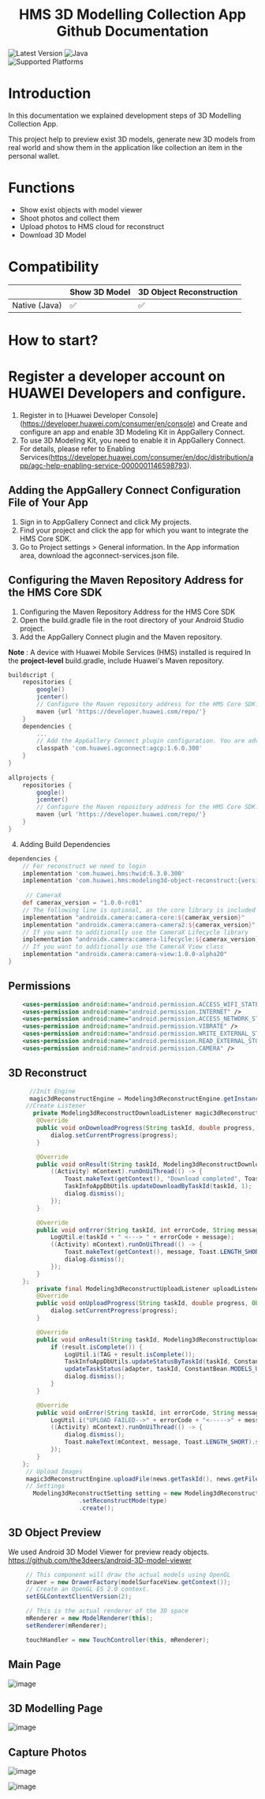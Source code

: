  <h1 align="center">HMS 3D Modelling Collection App Github Documentation</h3>
 
 ![Latest Version](https://img.shields.io/badge/latestVersion-1.0.0-yellow) ![Java](https://img.shields.io/badge/Java-ED8B00?style=for-the-badge&logo=java&logoColor=white)
<br>
![Supported Platforms](https://img.shields.io/badge/Supported_Platforms:-Native_Android-orange)


# Introduction

In this documentation we explained development steps of 3D Modelling Collection App.

This project help to preview exist 3D models, generate new 3D models from real world and show them in the application like collection an item in the personal wallet. 

# Functions

- Show exist objects with model viewer
- Shoot photos and collect them
- Upload photos to HMS cloud for reconstruct
- Download 3D Model

# Compatibility

|   | Show 3D Model | 3D Object Reconstruction |
| --- | --- | --- |
| Native (Java) | ✅ | ✅ |

# How to start?
  
# Register a developer account on HUAWEI Developers and configure.

1. Register in to [Huawei Developer Console] (https://developer.huawei.com/consumer/en/console) and Create and configure an app and enable 3D Modeling Kit in AppGallery Connect.
2. To use 3D Modeling Kit, you need to enable it in AppGallery Connect. For details, please refer to Enabling Services(https://developer.huawei.com/consumer/en/doc/distribution/app/agc-help-enabling-service-0000001146598793).


##   Adding the AppGallery Connect Configuration File of Your App
1. Sign in to AppGallery Connect and click My projects.
2. Find your project and click the app for which you want to integrate the HMS Core SDK.
3. Go to Project settings > General information. In the App information area, download the agconnect-services.json file.

 ##  Configuring the Maven Repository Address for the HMS Core SDK
1. Configuring the Maven Repository Address for the HMS Core SDK
2. Open the build.gradle file in the root directory of your Android Studio project.
3. Add the AppGallery Connect plugin and the Maven repository.

**Note** : A device with Huawei Mobile Services (HMS) installed is required
In the **project-level** build.gradle, include Huawei's Maven repository.

```groovy
buildscript { 
    repositories { 
        google() 
        jcenter() 
        // Configure the Maven repository address for the HMS Core SDK. 
        maven {url 'https://developer.huawei.com/repo/'} 
    } 
    dependencies { 
        ... 
        // Add the AppGallery Connect plugin configuration. You are advised to use the latest plugin version. 
        classpath 'com.huawei.agconnect:agcp:1.6.0.300' 
    } 
} 
 
allprojects { 
    repositories { 
        google() 
        jcenter() 
        // Configure the Maven repository address for the HMS Core SDK. 
        maven {url 'https://developer.huawei.com/repo/'} 
    } 
} 
```
4. Adding Build Dependencies
```groovy
dependencies { 
    // For reconstruct we need to login
    implementation 'com.huawei.hms:hwid:6.3.0.300'
    implementation 'com.huawei.hms:modeling3d-object-reconstruct:{version}' 
     
     // CameraX
    def camerax_version = "1.0.0-rc01"
    // The following line is optional, as the core library is included indirectly by camera-camera2
    implementation "androidx.camera:camera-core:${camerax_version}"
    implementation "androidx.camera:camera-camera2:${camerax_version}"
    // If you want to additionally use the CameraX Lifecycle library
    implementation "androidx.camera:camera-lifecycle:${camerax_version}"
    // If you want to additionally use the CameraX View class
    implementation "androidx.camera:camera-view:1.0.0-alpha20"
}
```
## **Permissions**
```xml
    <uses-permission android:name="android.permission.ACCESS_WIFI_STATE" />
    <uses-permission android:name="android.permission.INTERNET" />
    <uses-permission android:name="android.permission.ACCESS_NETWORK_STATE" />
    <uses-permission android:name="android.permission.VIBRATE" />
    <uses-permission android:name="android.permission.WRITE_EXTERNAL_STORAGE" />
    <uses-permission android:name="android.permission.READ_EXTERNAL_STORAGE" />
    <uses-permission android:name="android.permission.CAMERA" />
```
## **3D Reconstruct**
```java
      //Init Engine
      magic3dReconstructEngine = Modeling3dReconstructEngine.getInstance(Modeling3dApp.app);
     //Create Listener
       private Modeling3dReconstructDownloadListener magic3dReconstructDownloadListener = new Modeling3dReconstructDownloadListener() {
        @Override
        public void onDownloadProgress(String taskId, double progress, Object ext) {
            dialog.setCurrentProgress(progress);
        }

        @Override
        public void onResult(String taskId, Modeling3dReconstructDownloadResult result, Object ext) {
            ((Activity) mContext).runOnUiThread(() -> {
                Toast.makeText(getContext(), "Download completed", Toast.LENGTH_SHORT).show();
                TaskInfoAppDbUtils.updateDownloadByTaskId(taskId, 1);
                dialog.dismiss();
            });
        }

        @Override
        public void onError(String taskId, int errorCode, String message) {
            LogUtil.e(taskId + " <---> " + errorCode + message);
            ((Activity) mContext).runOnUiThread(() -> {
                Toast.makeText(getContext(), message, Toast.LENGTH_SHORT).show();
                dialog.dismiss();
            });
        }
    };
        private final Modeling3dReconstructUploadListener uploadListener = new Modeling3dReconstructUploadListener() {
        @Override
        public void onUploadProgress(String taskId, double progress, Object ext) {
            dialog.setCurrentProgress(progress);
        }

        @Override
        public void onResult(String taskId, Modeling3dReconstructUploadResult result, Object ext) {
            if (result.isComplete()) {
                LogUtil.i(TAG + result.isComplete());
                TaskInfoAppDbUtils.updateStatusByTaskId(taskId, ConstantBean.MODELS_UPLOAD_COMPLETED_STATUS);
                updateTaskStatus(adapter, taskId, ConstantBean.MODELS_UPLOAD_COMPLETED_STATUS);
                dialog.dismiss();
            }
        }

        @Override
        public void onError(String taskId, int errorCode, String message) {
            LogUtil.i("UPLOAD FAILED-->" + errorCode + "<----->" + message);
            ((Activity) mContext).runOnUiThread(() -> {
                dialog.dismiss();
                Toast.makeText(mContext, message, Toast.LENGTH_SHORT).show();
            });
        }
    };
     // Upload Images
     magic3dReconstructEngine.uploadFile(news.getTaskId(), news.getFileUploadPath());
     // Settings
       Modeling3dReconstructSetting setting = new Modeling3dReconstructSetting.Factory()
                    .setReconstructMode(type)
                    .create();
```
## **3D Object Preview**
We used Android 3D Model Viewer for preview ready objects.
https://github.com/the3deers/android-3D-model-viewer
```java
     // This component will draw the actual models using OpenGL
     drawer = new DrawerFactory(modelSurfaceView.getContext());
     // Create an OpenGL ES 2.0 context.
     setEGLContextClientVersion(2);

     // This is the actual renderer of the 3D space
     mRenderer = new ModelRenderer(this);
     setRenderer(mRenderer);

     touchHandler = new TouchController(this, mRenderer);
```
## **Main Page**

![image](https://user-images.githubusercontent.com/8115505/147744514-9d74ce47-746b-4611-a444-9d5432e6cc2a.png)

## **3D Modelling Page**

![image](https://user-images.githubusercontent.com/8115505/147745090-d7a76a0e-bb64-48b5-a384-68ed54c10f95.png)

## **Capture Photos**
![image](https://user-images.githubusercontent.com/8115505/147745166-8ff5527f-d90c-455c-975a-3b0921e6e810.png)

![image](https://user-images.githubusercontent.com/8115505/147744988-0b163891-ee91-4955-a9ba-0c3150cddfce.png)
